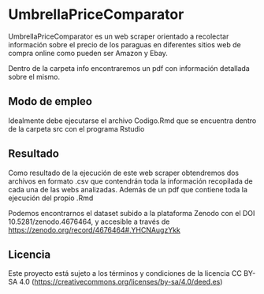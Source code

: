 # UmbrellaPriceComparator

UmbrellaPriceComparator es un web scraper orientado a recolectar información sobre el precio de los paraguas en diferentes sitios web de compra online como pueden ser Amazon y Ebay.

Dentro de la carpeta info encontraremos un pdf con información detallada sobre el mismo.


## Modo de empleo

Idealmente debe ejecutarse el archivo Codigo.Rmd que se encuentra dentro de la carpeta src con el programa Rstudio

## Resultado

Como resultado de la ejecución de este web scraper obtendremos dos archivos en formato .csv que contendrán toda la información recopilada de cada una de las webs analizadas. Además de un pdf que contiene toda la ejecución del propio .Rmd

Podemos encontrarnos el dataset subido a la plataforma Zenodo con el DOI 10.5281/zenodo.4676464, y accesible a través de https://zenodo.org/record/4676464#.YHCNAugzYkk

## Licencia

Este proyecto está sujeto a los términos y condiciones de la licencia CC BY-SA 4.0 (https://creativecommons.org/licenses/by-sa/4.0/deed.es)
